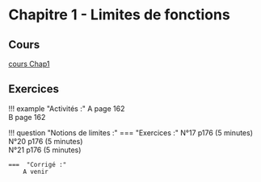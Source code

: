# Chapitre 1 - Limites de fonctions

## Cours 

[cours Chap1](./Cours-Chap1.pdf)

## Exercices 
!!! example "Activités :" 
    A page 162 <br>
    B page 162

!!! question "Notions de limites :"
    ===  "Exercices  :"
        N°17 p176 (5 minutes)<br>
        N°20 p176 (5 minutes)<br>
        N°21 p176 (5 minutes)<br>
        
    ===  "Corrigé :"
        A venir

